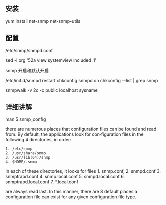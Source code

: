 
##  安装

yum install net-snmp net-snmp-utils

## 配置

/etc/snmp/snmpd.conf

sed -i.org '52a view    systemview    included   .1'



snmp 开启和默认开启

/etc/init.d/snmpd restart
chkconfig snmpd on
chkconfig --list | grep snmp



snmpwalk -v 2c -c public localhost sysname



## 详细讲解

man 5 snmp_config

there are numerous places that configuration files can be found and read from.
By default, the applications look for  con‐figuration files in the following 4
directories, in order: 

    1. /etc/snmp
    2. /usr/share/snmp
    3. /usr/lib(64)/snmp
    4. $HOME/.snmp

In each of these directories, it looks for files 
    1. snmp.conf,
    2. snmpd.conf 
    3. snmptrapd.conf
    4. snmp.local.conf
    5. snmpd.local.conf
    6. snmptrapd.local.conf
    7. *.local.conf

are always read last. In this manner, there are 8 default places a
configuration file can exist for any given configuration file type.

